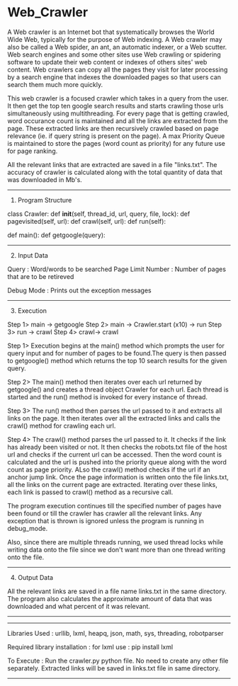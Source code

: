 Web_Crawler
===========

A Web crawler is an Internet bot that systematically browses the World Wide Web, typically for the purpose of Web indexing. A Web crawler may also be called a Web spider, an ant, an automatic indexer, or a Web scutter. Web search engines and some other sites use Web crawling or spidering software to update their web content or indexes of others sites' web content. Web crawlers can copy all the pages they visit for later processing by a search engine that indexes the downloaded pages so that users can search them much more quickly.

This web crawler is a focused crawler which takes in a query from the user. It then get the top ten google search results and starts crawling those urls simultaneously using multithreading. For every page that is getting crawled, word occurance count is maintained and all the links are extracted from the page. These extracted links are then recursively crawled based on page relevance (ie. if query string is present on the page). A max Priority Queue is maintained to store the pages (word count as priority) for any future use for page ranking. 

All the relevant links that are extracted are saved in a file "links.txt". The accuracy of crawler is calculated along with the total quantity of data that was downloaded in Mb's. 

------------------------------------------------------------------------
1) Program Structure

class Crawler:
	def __init__(self, thread_id, url, query, file, lock):
	def pagevisited(self, url):
	def crawl(self, url):
	def run(self):

def main():
def getgoogle(query):

------------------------------------------------------------------------
2) Input Data

Query : Word/words to be searched
Page Limit Number : Number of pages that are to be retireved 

Debug Mode : Prints out the exception messages

------------------------------------------------------------------------
3) Execution

Step 1> main -> getgoogle
Step 2> main -> Crawler.start (x10) -> run
Step 3> run  -> crawl
Step 4> crawl-> crawl

Step 1>	Execution begins at the main() method which prompts the user 
	for query input and for number of pages to be found.The query 
	is then passed to getgoogle() method which returns the top 10 
	search results for the given query.

Step 2>	The main() method then iterates over each url returned by 
    	getgoogle() and creates a thread object Crawler for each url.
    	Each thread is started and the run() method is invoked for 
    	every instance of thread.

Step 3>	The run() method then parses the url passed to it and extracts
    	all links on the page. It then iterates over all the extracted
    	links and calls the crawl() method for crawling each url.

Step 4>	The crawl() method parses the url passed to it. It checks if
    	the link has already been visited or not. It then checks the
    	robots.txt file of the host url and checks if the current url
    	can be accessed. Then the word count is calculated and the 
    	url is pushed into the priority queue along with the word count
    	as page priority. ALso the crawl() method checks if the url
    	if an anchor jump link. Once the page information is written
    	onto the file links.txt, all the links on the current page 
    	are extracted. Iterating over these links, each link is
    	passed to crawl() method as a recursive call. 

The program execution continues till the specified number of pages have 
been found or till the crawler has crawler all the relevant links. Any 
exception that is thrown is ignored unless the program is running in 
debug_mode. 

Also, since there are multiple threads running, we used thread locks
while writing data onto the file since we don't want more than one 
thread writing onto the file. 

------------------------------------------------------------------------
4) Output Data

All the relevant links are saved in a file name links.txt in the same 
directory. The program also calculates the approximate amount of data 
that was downloaded and what percent of it was relevant.

------------------------------------------------------------------------
------------------------------------------------------------------------
Libraries Used : 
urllib, lxml, heapq, json, math, sys, threading, robotparser

Required library installation : 
for lxml use : pip install lxml

To Execute :
Run the crawler.py python file. 
No need to create any other file separately. 
Extracted links will be saved in links.txt file in same directory.

------------------------------------------------------------------------
